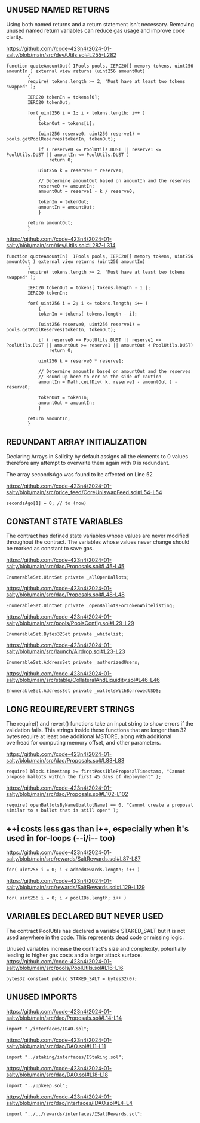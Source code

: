 ## UNUSED NAMED RETURNS

Using both named returns and a return statement isn't necessary. Removing unused named return variables can reduce gas usage and improve code clarity.

https://github.com//code-423n4/2024-01-salty/blob/main/src/dev/Utils.sol#L255-L282
```
function quoteAmountOut( IPools pools, IERC20[] memory tokens, uint256 amountIn ) external view returns (uint256 amountOut)
		{
		require( tokens.length >= 2, "Must have at least two tokens swapped" );

		IERC20 tokenIn = tokens[0];
		IERC20 tokenOut;

		for( uint256 i = 1; i < tokens.length; i++ )
			{
			tokenOut = tokens[i];

			(uint256 reserve0, uint256 reserve1) = pools.getPoolReserves(tokenIn, tokenOut);

			if ( reserve0 <= PoolUtils.DUST || reserve1 <= PoolUtils.DUST || amountIn <= PoolUtils.DUST )
				return 0;

			uint256 k = reserve0 * reserve1;

			// Determine amountOut based on amountIn and the reserves
			reserve0 += amountIn;
			amountOut = reserve1 - k / reserve0;

			tokenIn = tokenOut;
			amountIn = amountOut;
			}

		return amountOut;
		}

```
https://github.com//code-423n4/2024-01-salty/blob/main/src/dev/Utils.sol#L287-L314

```
function quoteAmountIn(  IPools pools, IERC20[] memory tokens, uint256 amountOut ) external view returns (uint256 amountIn)
		{
		require( tokens.length >= 2, "Must have at least two tokens swapped" );

		IERC20 tokenOut = tokens[ tokens.length - 1 ];
		IERC20 tokenIn;

		for( uint256 i = 2; i <= tokens.length; i++ )
			{
			tokenIn = tokens[ tokens.length - i];

			(uint256 reserve0, uint256 reserve1) = pools.getPoolReserves(tokenIn, tokenOut);

			if ( reserve0 <= PoolUtils.DUST || reserve1 <= PoolUtils.DUST || amountOut >= reserve1 || amountOut < PoolUtils.DUST)
				return 0;

			uint256 k = reserve0 * reserve1;

			// Determine amountIn based on amountOut and the reserves
			// Round up here to err on the side of caution
			amountIn = Math.ceilDiv( k, reserve1 - amountOut ) - reserve0;

			tokenOut = tokenIn;
			amountOut = amountIn;
			}

		return amountIn;
		}
```

## REDUNDANT ARRAY INITIALIZATION

Declaring Arrays in Solidity by default assigns all the elements to 0 values therefore any attempt to overwrite them again with 0 is redundant.

The array secondsAgo was found to be affected on Line 52

https://github.com//code-423n4/2024-01-salty/blob/main/src/price_feed/CoreUniswapFeed.sol#L54-L54

```
secondsAgo[1] = 0; // to (now)
```

## CONSTANT STATE VARIABLES
The contract has defined state variables whose values are never modified throughout the contract.
The variables whose values never change should be marked as constant to save gas.

https://github.com//code-423n4/2024-01-salty/blob/main/src/dao/Proposals.sol#L45-L45

```
EnumerableSet.UintSet private _allOpenBallots;
```
https://github.com//code-423n4/2024-01-salty/blob/main/src/dao/Proposals.sol#L48-L48
```
EnumerableSet.UintSet private _openBallotsForTokenWhitelisting;
```
https://github.com//code-423n4/2024-01-salty/blob/main/src/pools/PoolsConfig.sol#L29-L29
```
EnumerableSet.Bytes32Set private _whitelist;
```
https://github.com//code-423n4/2024-01-salty/blob/main/src/launch/Airdrop.sol#L23-L23
```
EnumerableSet.AddressSet private _authorizedUsers;
```
https://github.com//code-423n4/2024-01-salty/blob/main/src/stable/CollateralAndLiquidity.sol#L46-L46
```
EnumerableSet.AddressSet private _walletsWithBorrowedUSDS;
```

## LONG REQUIRE/REVERT STRINGS
The require() and revert() functions take an input string to show errors if the validation fails.
This strings inside these functions that are longer than 32 bytes require at least one additional MSTORE, along with additional overhead for computing memory offset, and other parameters.

https://github.com//code-423n4/2024-01-salty/blob/main/src/dao/Proposals.sol#L83-L83

```
require( block.timestamp >= firstPossibleProposalTimestamp, "Cannot propose ballots within the first 45 days of deployment" );
```
https://github.com//code-423n4/2024-01-salty/blob/main/src/dao/Proposals.sol#L102-L102
```
require( openBallotsByName[ballotName] == 0, "Cannot create a proposal similar to a ballot that is still open" );
```
## ++i costs less gas than i++, especially when it's used in for-loops (--i/i-- too)

https://github.com//code-423n4/2024-01-salty/blob/main/src/rewards/SaltRewards.sol#L87-L87
```
for( uint256 i = 0; i < addedRewards.length; i++ )
```
https://github.com//code-423n4/2024-01-salty/blob/main/src/rewards/SaltRewards.sol#L129-L129
```
for( uint256 i = 0; i < poolIDs.length; i++ )
```
## VARIABLES DECLARED BUT NEVER USED
The contract PoolUtils has declared a variable STAKED_SALT but it is not used anywhere in the code. This represents dead code or missing logic.

Unused variables increase the contract's size and complexity, potentially leading to higher gas costs and a larger attack surface.
https://github.com//code-423n4/2024-01-salty/blob/main/src/pools/PoolUtils.sol#L16-L16
```
bytes32 constant public STAKED_SALT = bytes32(0);
```
## UNUSED IMPORTS
https://github.com//code-423n4/2024-01-salty/blob/main/src/dao/Proposals.sol#L14-L14
```
import "./interfaces/IDAO.sol";
```
https://github.com//code-423n4/2024-01-salty/blob/main/src/dao/DAO.sol#L11-L11
```
import "../staking/interfaces/IStaking.sol";
```
https://github.com//code-423n4/2024-01-salty/blob/main/src/dao/DAO.sol#L18-L18
```
import "../Upkeep.sol";
```
https://github.com//code-423n4/2024-01-salty/blob/main/src/dao/interfaces/IDAO.sol#L4-L4
```
import "../../rewards/interfaces/ISaltRewards.sol";
```
